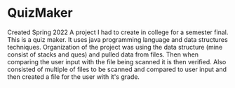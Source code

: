 # QuizMaker
Created Spring 2022
A project I had to create in college for a semester final. This is a quiz maker. It uses java programming language and data structures techniques. Organization of the project was using the data structure (mine consist of stacks and ques) and pulled data from files. Then when comparing the user input with the file being scanned it is then verified. Also consisted of multiple of files to be scanned and compared to user input and then created a file for the user with it's grade. 
